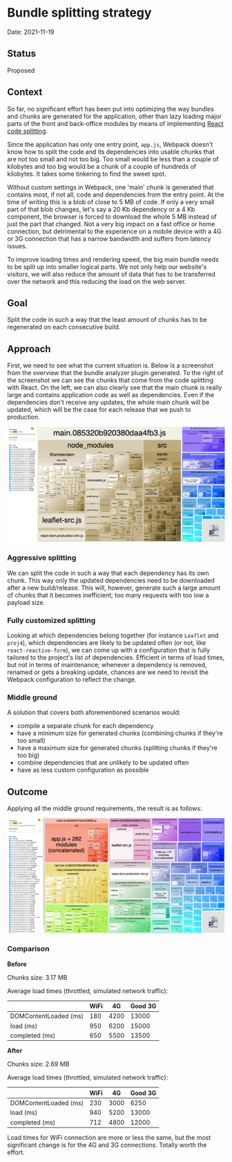 # Bundle splitting strategy

Date: 2021-11-19

## Status

Proposed

## Context

So far, no significant effort has been put into optimizing the way bundles and chunks are generated for the application, other than lazy loading major parts of the front and back-office modules by means of implementing [React code splitting](https://reactjs.org/docs/code-splitting.html).

Since the application has only one entry point, `app.js`, Webpack doesn't know how to split the code and its dependencies into usable chunks that are not too small and not too big. Too small would be less than a couple of kilobytes and too big would be a chunk of a couple of hundreds of kilobytes. It takes some tinkering to find the sweet spot.

Without custom settings in Webpack, one 'main' chunk is generated that contains most, if not all, code and dependencies from the entry point. At the time of writing this is a blob of close to 5 MB of code. If only a very small part of that blob changes, let's say a 20 Kb dependency or a 4 Kb component, the browser is forced to download the whole 5 MB instead of just the part that changed. Not a very big impact on a fast office or home connection, but detrimental to the experience on a mobile device with a 4G or 3G connection that has a narrow bandwidth and suffers from latency issues.

To improve loading times and rendering speed, the big main bundle needs to be split up into smaller logical parts. We not only help our website's visitors, we will also reduce the amount of data that has to be transferred over the network and this reducing the load on the web server.

## Goal

Split the code in such a way that the least amount of chunks has to be regenerated on each consecutive build.

## Approach

First, we need to see what the current situation is. Below is a screenshot from the overview that the bundle analyzer plugin generated. To the right of the screenshot we can see the chunks that come from the code splitting with React. On the left, we can also clearly see that the main chunk is really large and contains application code as well as dependencies. Even if the dependencies don't receive any updates, the whole main chunk will be updated, which will be the case for each release that we push to production.

<img src="./img/chunk_optimization_before.png" />


### Aggressive splitting

We can split the code in such a way that each dependency has its own chunk. This way only the updated dependencies need to be downloaded after a new build/release. This will, however, generate such a large amount of chunks that it becomes inefficient; too many requests with too low a payload size.

### Fully customized splitting

Looking at which dependencies belong together (for instance `Leaflet` and `proj4`), which dependencies are likely to be updated often (or not, like `react-reactive-form`), we can come up with a configuration that is fully tailored to the project's list of dependencies. Efficient in terms of load times, but not in terms of maintenance; whenever a dependency is removed, renamed or gets a breaking update, chances are we need to revisit the Webpack configuration to reflect the change.

### Middle ground

A solution that covers both aforementioned scenarios would:
- compile a separate chunk for each dependency
- have a minimum size for generated chunks (combining chunks if they're too small)
- have a maximum size for generated chunks (splitting chunks if they're too big)
- combine dependencies that are unlikely to be updated often
- have as less custom configuration as possible

## Outcome

Applying all the middle ground requirements, the result is as follows:

<img src="./img/chunk_optimization_after.png" />

### Comparison

__Before__

Chunks size: 3.17 MB

Average load times (throttled, simulated network traffic):

|                       	| WiFi 	| 4G   	| Good 3G 	|
|-----------------------	|------	|------	|---------	|
| DOMContentLoaded (ms) 	|  180 	| 4200 	|   13000 	|
| load (ms)              	|  950 	| 6200 	|   15000 	|
| completed (ms)         	|  650 	| 5500 	|   13500 	|

__After__

Chunks size: 2.69 MB

Average load times (throttled, simulated network traffic):

|                       	| WiFi 	| 4G   	| Good 3G 	|
|-----------------------	|------	|------	|---------	|
| DOMContentLoaded (ms) 	|  230 	| 3000 	|    6250 	|
| load (ms)             	|  940 	| 5200 	|   13000 	|
| completed (ms)        	|  712 	| 4800 	|   12000 	|

Load times for WiFi connection are more or less the same, but the most significant change is for the 4G and 3G connections. Totally worth the effort.
